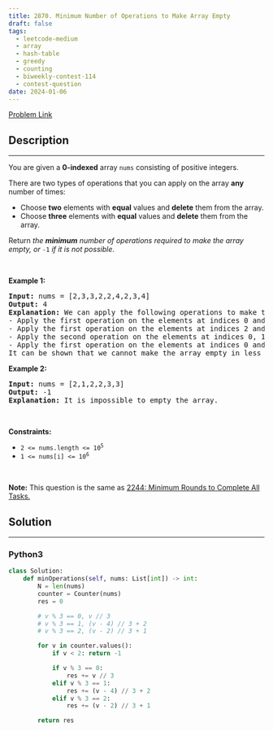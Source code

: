 ```yaml
---
title: 2870. Minimum Number of Operations to Make Array Empty
draft: false
tags: 
  - leetcode-medium
  - array
  - hash-table
  - greedy
  - counting
  - biweekly-contest-114
  - contest-question
date: 2024-01-06
---
```


[Problem Link](https://leetcode.com/problems/minimum-number-of-operations-to-make-array-empty/)

## Description

---
<p>You are given a <strong>0-indexed</strong> array <code>nums</code> consisting of positive integers.</p>

<p>There are two types of operations that you can apply on the array <strong>any</strong> number of times:</p>

<ul>
	<li>Choose <strong>two</strong> elements with <strong>equal</strong> values and <strong>delete</strong> them from the array.</li>
	<li>Choose <strong>three</strong> elements with <strong>equal</strong> values and <strong>delete</strong> them from the array.</li>
</ul>

<p>Return <em>the <strong>minimum</strong> number of operations required to make the array empty, or </em><code>-1</code><em> if it is not possible</em>.</p>

<p>&nbsp;</p>
<p><strong class="example">Example 1:</strong></p>

<pre>
<strong>Input:</strong> nums = [2,3,3,2,2,4,2,3,4]
<strong>Output:</strong> 4
<strong>Explanation:</strong> We can apply the following operations to make the array empty:
- Apply the first operation on the elements at indices 0 and 3. The resulting array is nums = [3,3,2,4,2,3,4].
- Apply the first operation on the elements at indices 2 and 4. The resulting array is nums = [3,3,4,3,4].
- Apply the second operation on the elements at indices 0, 1, and 3. The resulting array is nums = [4,4].
- Apply the first operation on the elements at indices 0 and 1. The resulting array is nums = [].
It can be shown that we cannot make the array empty in less than 4 operations.
</pre>

<p><strong class="example">Example 2:</strong></p>

<pre>
<strong>Input:</strong> nums = [2,1,2,2,3,3]
<strong>Output:</strong> -1
<strong>Explanation:</strong> It is impossible to empty the array.
</pre>

<p>&nbsp;</p>
<p><strong>Constraints:</strong></p>

<ul>
	<li><code>2 &lt;= nums.length &lt;= 10<sup>5</sup></code></li>
	<li><code>1 &lt;= nums[i] &lt;= 10<sup>6</sup></code></li>
</ul>

<p>&nbsp;</p>
<p><strong>Note:</strong> This question is the same as <a href="https://leetcode.com/problems/minimum-rounds-to-complete-all-tasks/description/" target="_blank">2244: Minimum Rounds to Complete All Tasks.</a></p>


## Solution

---
### Python3
``` py title='minimum-number-of-operations-to-make-array-empty'
class Solution:
    def minOperations(self, nums: List[int]) -> int:
        N = len(nums)
        counter = Counter(nums)
        res = 0

        # v % 3 == 0, v // 3
        # v % 3 == 1, (v - 4) // 3 + 2
        # v % 3 == 2, (v - 2) // 3 + 1

        for v in counter.values():
            if v < 2: return -1

            if v % 3 == 0: 
                res += v // 3
            elif v % 3 == 1:
                res += (v - 4) // 3 + 2
            elif v % 3 == 2:
                res += (v - 2) // 3 + 1

        return res
```

